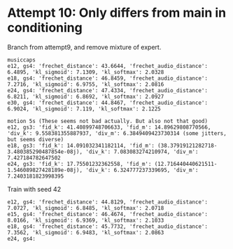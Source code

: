 
# Attempt 10: Only differs from main in conditioning
Branch from attempt9, and remove mixture of expert.

    musiccaps
    e12, gs4: 'frechet_distance': 43.6644, 'frechet_audio_distance': 6.4895, 'kl_sigmoid': 7.1309, 'kl_softmax': 2.0328
    e18, gs4: 'frechet_distance': 46.8459, 'frechet_audio_distance': 7.2716, 'kl_sigmoid': 6.9755, 'kl_softmax': 2.0816
    e24, gs4: 'frechet_distance': 47.4334, 'frechet_audio_distance': 6.8211, 'kl_sigmoid': 6.8692, 'kl_softmax': 2.0927
    e30, gs4: 'frechet_distance': 44.8467, 'frechet_audio_distance': 6.9024, 'kl_sigmoid': 7.119, 'kl_softmax': 2.1225

    motion 5s (These seems not bad actually. But also not that good)
    e12, gs3: 'fid_k': 41.40899748706633, 'fid_m': 14.89629808770566, 'div_k': 9.558381355887937, 'div_m': 6.3849409423730314 (some jitters, but seems diverse)
    e18, gs3: 'fid_k': 14.091032341182114, 'fid_m': (38.37919121282718-3.480385290487854e-08j), 'div_k': 7.083083274210974, 'div_m': 7.427184782647502
    e24, gs3: 'fid_k': 17.75501232362558, 'fid_m': (12.716440440621511-1.546089827428189e-08j), 'div_k': 6.324777237339695, 'div_m': 7.2403181823998395


Train with seed 42
    
    e12, gs4: 'frechet_distance': 44.8129, 'frechet_audio_distance': 7.0727, 'kl_sigmoid': 6.8485, 'kl_softmax': 2.0718
    e15, gs4: 'frechet_distance': 46.4674, 'frechet_audio_distance': 8.0166, 'kl_sigmoid': 6.9369, 'kl_softmax': 2.1033
    e18, gs4: 'frechet_distance': 45.7732, 'frechet_audio_distance': 7.3562, 'kl_sigmoid': 6.9483, 'kl_softmax': 2.0863
    e24, gs4: 